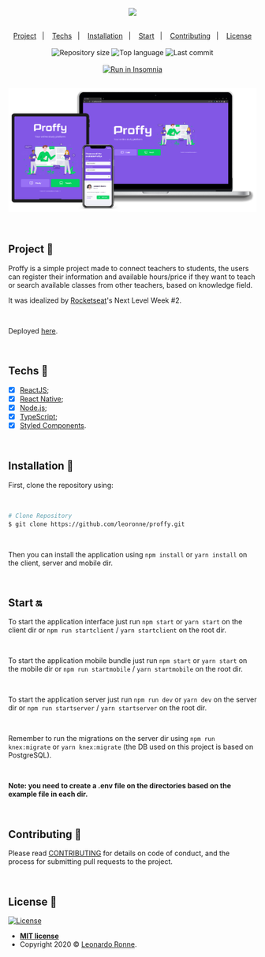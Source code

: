 <p align="center">
  <img src="assets\img\favicon.png" width="300px"/>
</p>

##

<p align="center">
  <a href="#project-star2">Project</a>&nbsp;&nbsp;&nbsp;|&nbsp;&nbsp;&nbsp;
  <a href="#techs-rocket">Techs</a>&nbsp;&nbsp;&nbsp;|&nbsp;&nbsp;&nbsp;
  <a href="#installation-wrench">Installation</a>&nbsp;&nbsp;&nbsp;|&nbsp;&nbsp;&nbsp;
  <a href="#start-on">Start</a>&nbsp;&nbsp;&nbsp;|&nbsp;&nbsp;&nbsp;
  <a href="#contributing-">Contributing</a>&nbsp;&nbsp;&nbsp;|&nbsp;&nbsp;&nbsp;
  <a href="#license-memo">License</a>
  <br>
  <br>

  <img alt="Repository size" src="https://img.shields.io/github/repo-size/leoronne/letmeask">
  <img alt="Top language" src="https://img.shields.io/github/languages/top/leoronne/letmeask">
  <img alt="Last commit" src="https://img.shields.io/github/last-commit/leoronne/letmeask">

  <br>
  <br>
  <a href="https://insomnia.rest/run/?label=Proffy&uri=https%3A%2F%2Fgithub.com%2Fleoronne%2Fproffy%2Fblob%2Fmaster%2Fserver%2Fproffy-server.json" target="_blank"><img src="https://insomnia.rest/images/run.svg" alt="Run in Insomnia"></a>
</p>

##

<p align="center">
  <img src="/assets/img/banner.png"/>
</p>

<br>

## Project :star2:

Proffy is a simple project made to connect teachers to students, the users can register their information and available hours/price if they want to teach or search available classes from other teachers, based on knowledge field. 

It was idealized by [Rocketseat](https://github.com/Rocketseat)'s Next Level Week #2.

<br>

Deployed [here](https://proffy.ronne.dev).

<br>

## Techs :rocket:

- [x] [ReactJS](https://reactjs.org);
- [x] [React Native](https://facebook.github.io/react-native/);
- [x] [Node.js](https://nodejs.org/en/);
- [x] [TypeScript](https://www.typescriptlang.org/);
- [x] [Styled Components](https://styled-components.com/).

<br>

## Installation :wrench:

First, clone the repository using:

<br>

```bash
# Clone Repository
$ git clone https://github.com/leoronne/proffy.git
```

<br>

Then you can install the application using `npm install` or `yarn install` on the client, server and mobile dir.

<br>

## Start :on:

To start the application interface just run `npm start` or `yarn start` on the client dir or `npm run startclient` / `yarn startclient` on the root dir.

<br>

To start the application mobile bundle just run `npm start` or `yarn start` on the mobile dir or `npm run startmobile` / `yarn startmobile` on the root dir.

<br>

To start the application server just run `npm run dev` or `yarn dev` on the server dir or `npm run startserver` / `yarn startserver` on the root dir.

<br>

Remember to run the migrations on the server dir using `npm run knex:migrate` or `yarn knex:migrate` (the DB used on this project is based on PostgreSQL).

<br>

<strong>Note: you need to create a .env file on the directories based on the example file in each dir.</strong>

<br>

## Contributing 🤔

Please read [CONTRIBUTING](https://github.com/leoronne/proffy/blob/master/CONTRIBUTING.md) for details on code of conduct, and the process for submitting pull requests to the project.

<br>

## License :memo:

[![License](http://img.shields.io/:license-mit-blue.svg?style=flat-square)](http://badges.mit-license.org)

- **[MIT license](https://github.com/leoronne/proffy/blob/master/LICENSE)**
- Copyright 2020 © <a href="https://github.com/leoronne" target="_blank">Leonardo Ronne</a>.

##
